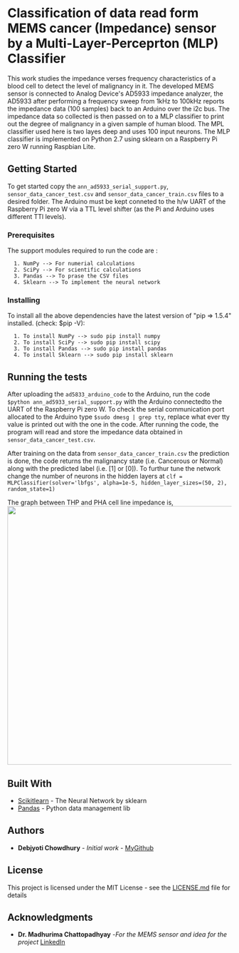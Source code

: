 # Classification of data read form MEMS cancer (Impedance) sensor by a Multi-Layer-Perceprton (MLP) Classifier 

This work studies the impedance verses frequency characteristics of a blood cell to detect the level of malignancy in it. The developed MEMS sensor is connected to Analog Device's AD5933 impedance analyzer, the AD5933 after performing a frequency sweep from 1kHz to 100kHz reports the impedance data (100 samples) back to an Arduino over the i2c bus. The impedance data so collected is then passed on to a MLP classifier to print out the degree of malignancy in a given sample of human blood. The MPL classifier used here is two layes deep and uses 100 input neurons. The MLP classifier is implemented on Python 2.7 using sklearn on a Raspberry Pi zero W running Raspbian Lite.   

## Getting Started

To get started copy the `ann_ad5933_serial_support.py`, `sensor_data_cancer_test.csv` and `sensor_data_cancer_train.csv` files to a desired folder. The Arduino must be kept conneted to the h/w UART of the Raspberry Pi zero W via a TTL level shifter (as the Pi and Arduino uses different TTl levels).

### Prerequisites

The support modules required to run the code are :
     
      1. NumPy --> For numerial calculations
      2. SciPy --> For scientific calculations  
      3. Pandas --> To prase the CSV files
      4. Sklearn --> To implement the neural network

### Installing

To install all the above dependencies have the latest version of "pip => 1.5.4" installed. (check: $pip -V):

      1. To install NumPy --> sudo pip install numpy
      2. To install SciPy --> sudo pip install scipy
      3. To install Pandas --> sudo pip install pandas
      4. To install Sklearn --> sudo pip install sklearn

## Running the tests

After uploading the `ad5833_arduino_code` to the Arduino, run the code `$python ann_ad5933_serial_support.py` with the Arduino connectedto the UART of the Raspberry Pi zero W. To check the serial communication port allocated to the Arduino type 
`$sudo dmesg | grep tty`, replace what ever tty value is printed out with the one in the code. After running the code, the program will read and store the impedance data obtained in `sensor_data_cancer_test.csv`.   

After training on the data from `sensor_data_cancer_train.csv` the prediction is done, the code returns the malignancy state (i.e. Cancerous or Normal) along with the predicted label (i.e. [1] or [0]). To furthur tune the network change the number of neurons in the hidden layers at `clf = MLPClassifier(solver='lbfgs', alpha=1e-5, hidden_layer_sizes=(50, 2), random_state=1)`

The graph between THP and PHA cell line impedance is, 
<img src="https://github.com/debjyotiC/AD5933-MEMS-Cancer-Sensor/blob/master/thp_pha_imp.png" width="580">

## Built With

* [Scikitlearn](http://scikit-learn.org/) - The Neural Network by sklearn 
* [Pandas](https://pandas.pydata.org/) - Python data management lib

## Authors

* **Debjyoti Chowdhury** - *Initial work* - [MyGithub](https://github.com/debjyotiC)

## License

This project is licensed under the MIT License - see the [LICENSE.md](LICENSE.md) file for details

## Acknowledgments

* **Dr. Madhurima Chattopadhyay** -*For the MEMS sensor and idea for the project* [LinkedIn](https://www.linkedin.com/in/dr-madhurima-chattopadhyay-1a62294a/)
